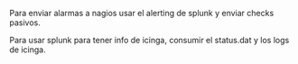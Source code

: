 Para enviar alarmas a nagios usar el alerting de splunk y enviar checks pasivos.


Para usar splunk para tener info de icinga, consumir el status.dat y los logs de icinga.
